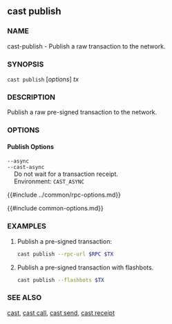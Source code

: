 ## cast publish

### NAME

cast-publish - Publish a raw transaction to the network.

### SYNOPSIS

``cast publish`` [*options*] *tx*

### DESCRIPTION

Publish a raw pre-signed transaction to the network.

### OPTIONS

#### Publish Options

`--async`  
`--cast-async`  
&nbsp;&nbsp;&nbsp;&nbsp;Do not wait for a transaction receipt.  
&nbsp;&nbsp;&nbsp;&nbsp;Environment: `CAST_ASYNC`

{{#include ../common/rpc-options.md}}

{{#include common-options.md}}

### EXAMPLES

1. Publish a pre-signed transaction:
    ```sh
    cast publish --rpc-url $RPC $TX
    ```

2. Publish a pre-signed transaction with flashbots.
    ```sh
    cast publish --flashbots $TX
    ```

### SEE ALSO

[cast](./cast.md), [cast call](./cast-call.md), [cast send](./cast-send.md), [cast receipt](./cast-receipt.md)
